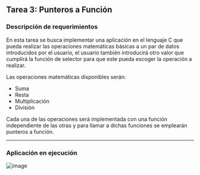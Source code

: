 ## Tarea 3: Punteros a Función
### Descripción de requerimientos

En esta tarea se busca implementar una aplicación en el lenguaje C que pueda realizar las operaciones matemáticas básicas a un par de datos introducidos por el usuario, el usuario también introducirá otro valor que cumplirá la función de selector para que este pueda escoger la operación a realizar.

Las operaciones matemáticas disponibles serán:
- Suma
- Resta
- Multiplicación
- División

Cada una de las operaciones será implementada con una función independiente de las otras y para llamar a dichas funciones se emplearán punteros a función.

<!-- blank line -->
----
<!-- blank line -->

### Aplicación en ejecución

![image](https://drive.google.com/uc?export=view&id=11lTyVZ8qP8jdSd6CgW9sR0io5VaDHrFR)

